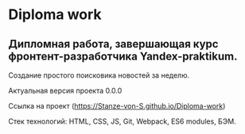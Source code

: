 # Diploma work
## Дипломная работа, завершающая курс фронтент-разработчика Yandex-praktikum.

Создание простого поисковика новостей за неделю.

Актуальная версия проекта 0.0.0

Ссылка на проект (https://Stanze-von-S.github.io/Diploma-work)

Стек технологий: HTML, CSS, JS, Git, Webpack, ES6 modules, БЭМ.
